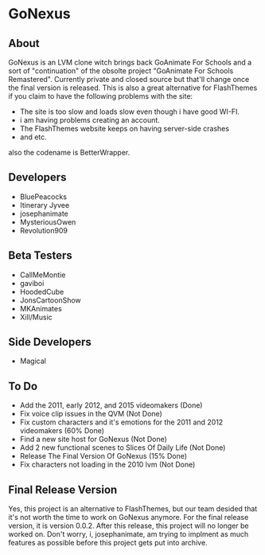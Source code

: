# GoNexus

## About
GoNexus is an LVM clone witch brings back GoAnimate For Schools and a sort of "continuation" of the obsolte project "GoAnimate For Schools Remastered". Currently private and closed source but that'll change once the final version is released. This is also a great alternative for FlashThemes if you claim to have the following problems with the site:
* The site is too slow and loads slow even though i have good WI-FI.
* i am having problems creating an account.
* The FlashThemes website keeps on having server-side crashes
* and etc.

also the codename is BetterWrapper.

## Developers
* BluePeacocks
* Itinerary Jyvee
* josephanimate
* MysteriousOwen
* Revolution909

## Beta Testers
* CallMeMontie
* gaviboi
* HoodedCube
* JonsCartoonShow
* MKAnimates
* Xill/Music

## Side Developers
* Magical
  
## To Do
* Add the 2011, early 2012, and 2015 videomakers (Done)
* Fix voice clip issues in the QVM (Not Done)
* Fix custom characters and it's emotions for the 2011 and 2012 videomakers (60% Done)
* Find a new site host for GoNexus (Not Done)
* Add 2 new functional scenes to Slices Of Daily Life (Not Done)
* Release The Final Version Of GoNexus (15% Done)
* Fix characters not loading in the 2010 lvm (Not Done)

## Final Release Version
Yes, this project is an alternative to FlashThemes, but our team desided that it's not worth the time to work on GoNexus anymore. For the final release version, it is version 0.0.2.
After this release, this project will no longer be worked on. Don't worry, i, josephanimate, am trying to implment as much features as possible before this project gets put into archive.
